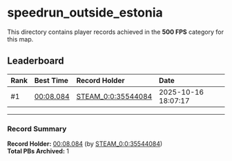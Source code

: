 # speedrun_outside_estonia

This directory contains player records achieved in the **500 FPS** category for this map.

## Leaderboard

| Rank | Best Time | Record Holder | Date                |
| :--- | :-------- | :------------ | :------------------ |
| #1   | [00:08.084](./00008084_STEAM_0_0_35544084_20251016-180717.zip) | [STEAM_0:0:35544084](https://speedrun16.com/profile/STEAM_0:0:35544084)   | 2025-10-16 18:07:17 |

---

### Record Summary
**Record Holder:** [00:08.084](./00008084_STEAM_0_0_35544084_20251016-180717.zip) (by [STEAM_0:0:35544084](https://speedrun16.com/profile/STEAM_0:0:35544084))  
**Total PBs Archived:** 1